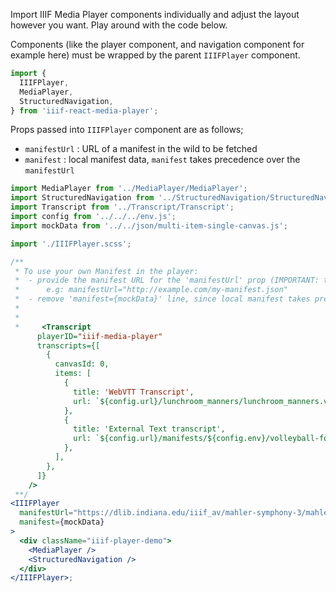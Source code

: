 Import IIIF Media Player components individually and adjust the layout however you want. Play around with the code below.

Components (like the player component, and navigation component for example here) must be wrapped by the parent `IIIFPlayer` component.

```js static
import {
  IIIFPlayer,
  MediaPlayer,
  StructuredNavigation,
} from 'iiif-react-media-player';
```

Props passed into `IIIFPlayer` component are as follows;

- `manifestUrl` : URL of a manifest in the wild to be fetched
- `manifest` : local manifest data, `manifest` takes precedence over the `manifestUrl`

```jsx padded
import MediaPlayer from '../MediaPlayer/MediaPlayer';
import StructuredNavigation from '../StructuredNavigation/StructuredNavigation';
import Transcript from '../Transcript/Transcript';
import config from '../../../env.js';
import mockData from '../../json/multi-item-single-canvas.js';

import './IIIFPlayer.scss';

/**
 * To use your own Manifest in the player:
 *  - provide the manifest URL for the 'manifestUrl' prop (IMPORTANT: the manifest should be public)
 *      e.g: manifestUrl="http://example.com/my-manifest.json"
 *  - remove 'manifest={mockData}' line, since local manifest takes precedence over 'manifestUrl'
 *
 *
 *     <Transcript
      playerID="iiif-media-player"
      transcripts={[
        {
          canvasId: 0,
          items: [
            {
              title: 'WebVTT Transcript',
              url: `${config.url}/lunchroom_manners/lunchroom_manners.vtt`,
            },
            {
              title: 'External Text transcript',
              url: `${config.url}/manifests/${config.env}/volleyball-for-boys.json`,
            },
          ],
        },
      ]}
    />
 **/
<IIIFPlayer
  manifestUrl="https://dlib.indiana.edu/iiif_av/mahler-symphony-3/mahler-symphony-3.json"
  manifest={mockData}
>
  <div className="iiif-player-demo">
    <MediaPlayer />
    <StructuredNavigation />
  </div>
</IIIFPlayer>;
```
